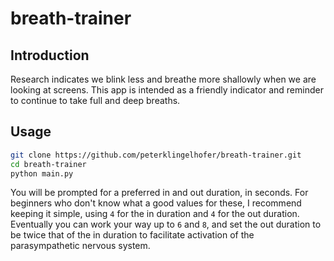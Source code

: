 # breath-trainer

## Introduction

Research indicates we blink less and breathe more shallowly when we are looking at screens. This app is intended as a friendly indicator and reminder to continue to take full and deep breaths.

## Usage

```sh
git clone https://github.com/peterklingelhofer/breath-trainer.git
cd breath-trainer
python main.py
```

You will be prompted for a preferred in and out duration, in seconds. For beginners who don't know what a good values for these, I recommend keeping it simple, using `4` for the in duration and `4` for the out duration. Eventually you can work your way up to `6` and `8`, and set the out duration to be twice that of the in duration to facilitate activation of the parasympathetic nervous system.
